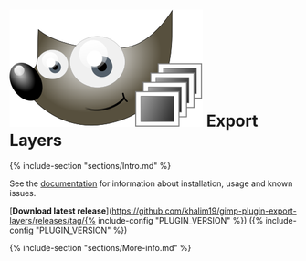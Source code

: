 # [![](docs/images/logo_small.svg)](https://khalim19.github.io/gimp-plugin-export-layers/) Export Layers

{% include-section "sections/Intro.md" %}

See the [documentation](https://khalim19.github.io/gimp-plugin-export-layers/sections) for information about installation, usage and known issues.

[**Download latest release**](https://github.com/khalim19/gimp-plugin-export-layers/releases/tag/{% include-config "PLUGIN_VERSION" %}) ({% include-config "PLUGIN_VERSION" %})


{% include-section "sections/More-info.md" %}
